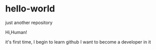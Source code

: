# hello-world
just another repository

Hi,Human!

it's first time, I begin to learn github
I want to become a developer in it
